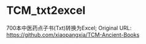 # TCM_txt2excel
700本中医药点子书(Txt)转换为Excel;
Original URL: https://github.com/xiaopangxia/TCM-Ancient-Books
